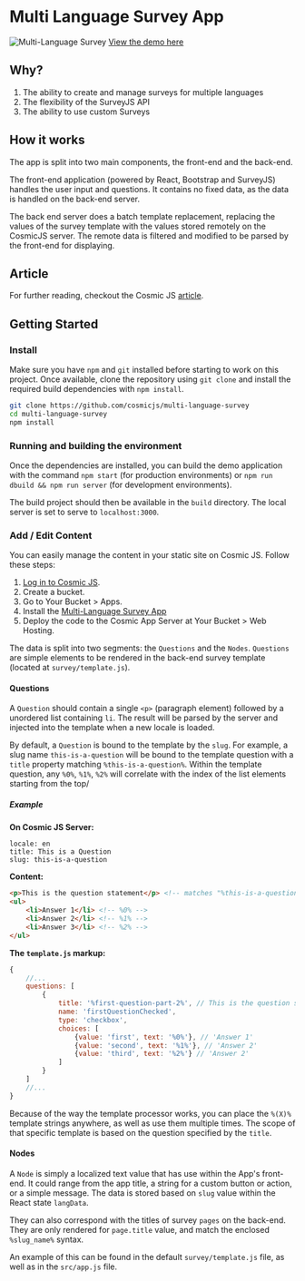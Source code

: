# Multi Language Survey App
![Multi-Language Survey](https://cosmicjs.imgix.net/46a74430-9d49-11e7-ac5c-c3efa87ef431-survey.jpeg)
[View the demo here](http://multi-language-survey.cosmicapp.co)
## Why?
1. The ability to create and manage surveys for multiple languages
2. The flexibility of the SurveyJS API
3. The ability to use custom Surveys

## How it works
The app is split into two main components, the front-end and the back-end.

The front-end application (powered by React, Bootstrap and SurveyJS) handles the user input and questions. It contains
no fixed data, as the data is handled on the back-end server.

The back end server does a batch template replacement, replacing the values of the survey template with the values stored
remotely on the CosmicJS server. The remote data is filtered and modified to be parsed by the front-end for displaying.

## Article
For further reading, checkout the Cosmic JS [article](https://cosmicjs.com/articles/build-a-multi-language-survey-with-cosmic-js-surveyjs-j7rpqo7v).

## Getting Started
### Install
Make sure you have `npm` and `git` installed before starting to work on this project. Once available, clone the repository using
`git clone` and install the required build dependencies with `npm install`.

```bash
git clone https://github.com/cosmicjs/multi-language-survey
cd multi-language-survey
npm install
```

### Running and building the environment
Once the dependencies are installed, you can build the demo application with the command `npm start` (for production
environments) or `npm run dbuild && npm run server` (for development environments).

The build project should then be available in the `build` directory. The local server is set to serve to `localhost:3000`.

### Add / Edit Content
You can easily manage the content in your static site on Cosmic JS.  Follow these steps:

1. [Log in to Cosmic JS](https://cosmicjs.com).
2. Create a bucket.
3. Go to Your Bucket > Apps.
4. Install the [Multi-Language Survey App](https://cosmicjs.com/apps/multi-language-survey)
5. Deploy the code to the Cosmic App Server at Your Bucket > Web Hosting.

The data is split into two segments: the `Questions` and the `Nodes`. `Questions` are simple elements to be rendered in 
the back-end survey template (located at `survey/template.js`).

#### Questions

A `Question` should contain a single `<p>` (paragraph element) followed by a unordered list containing `li`.
The result will be parsed by the server and injected into the template when a new locale is loaded.

By default, a `Question` is bound to the template by the `slug`. For example, a slug name `this-is-a-question` will be
bound to the template question with a `title` property matching `%this-is-a-question%`. Within the template question, any
`%0%`, `%1%`, `%2%` will correlate with the index of the list elements starting from the top/

##### Example

**On Cosmic JS Server:**
```
locale: en
title: This is a Question
slug: this-is-a-question
```
**Content:**
```html
<p>This is the question statement</p> <!-- matches "%this-is-a-question%" within the template -->
<ul>
    <li>Answer 1</li> <!-- %0% -->
    <li>Answer 2</li> <!-- %1% -->
    <li>Answer 3</li> <!-- %2% -->
</ul>
```

**The `template.js` markup:**
```javascript
{ 
    //...
    questions: [
        {   
            title: '%first-question-part-2%', // This is the question statement
            name: 'firstQuestionChecked',
            type: 'checkbox',
            choices: [
                {value: 'first', text: '%0%'}, // 'Answer 1'
                {value: 'second', text: '%1%'}, // 'Answer 2'
                {value: 'third', text: '%2%'} // 'Answer 2'
            ]
        }
    ]
    //...
}
```

Because of the way the template processor works, you can place the `%(X)%` template strings anywhere, as well as use them
multiple times. The scope of that specific template is based on the question specified by the `title`.

#### Nodes

A `Node` is simply a localized text value that has use within the App's front-end. It could range from the app title,
a string for a custom button or action, or a simple message. The data is stored based on `slug` value within the React state
`langData`.

They can also correspond with the titles of survey `pages` on the back-end. They are only rendered for `page.title` value,
and match the enclosed `%slug_name%` syntax.

An example of this can be found in the default `survey/template.js` file, as well as in the `src/app.js` file. 


